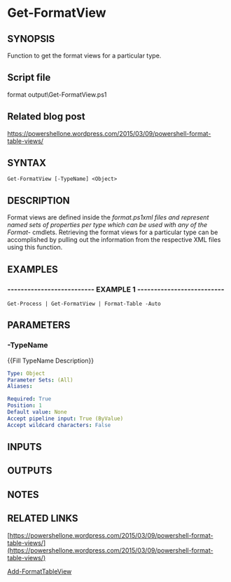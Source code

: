 # Get-FormatView

## SYNOPSIS
Function to get the format views for a particular type.

## Script file
format output\Get-FormatView.ps1

## Related blog post
https://powershellone.wordpress.com/2015/03/09/powershell-format-table-views/

## SYNTAX

```
Get-FormatView [-TypeName] <Object>
```

## DESCRIPTION
Format views are defined inside the *format.ps1xml files and represent named sets of properties per type which can be used with any of the Format-* cmdlets. 
Retrieving the format views for a particular type can be accomplished by pulling out the information from the respective XML files using this function.

## EXAMPLES

### -------------------------- EXAMPLE 1 --------------------------
```
Get-Process | Get-FormatView | Format-Table -Auto
```
## PARAMETERS

### -TypeName
{{Fill TypeName Description}}

```yaml
Type: Object
Parameter Sets: (All)
Aliases: 

Required: True
Position: 1
Default value: None
Accept pipeline input: True (ByValue)
Accept wildcard characters: False
```

## INPUTS

## OUTPUTS

## NOTES

## RELATED LINKS

[https://powershellone.wordpress.com/2015/03/09/powershell-format-table-views/](https://powershellone.wordpress.com/2015/03/09/powershell-format-table-views/)

[Add-FormatTableView]()


